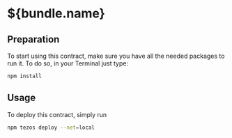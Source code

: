 # ${bundle.name}

## Preparation
To start using this contract, make sure you have all the needed packages to run it. To do so, in your Terminal just type:
```sh
npm install
```

## Usage
To deploy this contract, simply run
```sh
npm tezos deploy --net=local
```